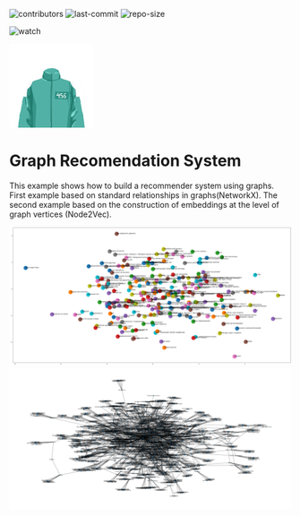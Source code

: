 
![contributors](https://img.shields.io/github/contributors/tesemnikov-av/pelevin-recomendation-bot) ![last-commit](https://img.shields.io/github/last-commit/tesemnikov-av/Pelevin-recomendation-bot) ![repo-size](https://img.shields.io/github/repo-size/tesemnikov-av/Pelevin-recomendation-bot)

![watch](https://img.shields.io/github/watchers/tesemnikov-av/Pelevin-recomendation-bot?style=social) 

<img src="logo.png" width="150"/>

# Graph Recomendation System

This example shows how to build a recommender system using graphs. First example based on standard relationships in graphs(NetworkX). The second example based on the construction of embeddings at the level of graph vertices (Node2Vec).

<img src="graph1.png" width="1200"/>

<img src="graph2.png" width="1200"/>
